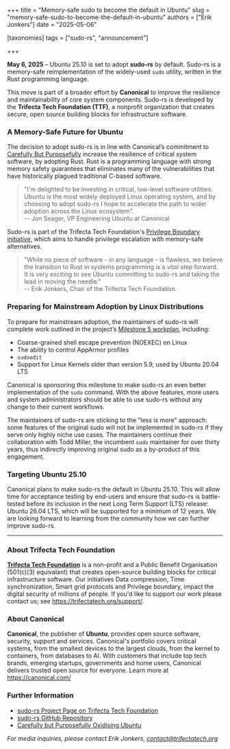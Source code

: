 +++
title = "Memory-safe sudo to become the default in Ubuntu"
slug = "memory-safe-sudo-to-become-the-default-in-ubuntu"
authors = ["Erik Jonkers"]
date = "2025-05-06"

[taxonomies]
tags = ["sudo-rs", "announcement"] 

+++

**May 6, 2025** – Ubuntu 25.10 is set to adopt **sudo-rs** by default. Sudo-rs is a memory-safe reimplementation of the widely-used `sudo` utility, written in the Rust programming language. 

<!-- more -->

This move is part of a broader effort by **Canonical** to improve the resilience and maintainability of core system components. Sudo-rs is developed by the **Trifecta Tech Foundation (TTF)**, a nonprofit organization that creates secure, open source building blocks for infrastructure software.

### A Memory-Safe Future for Ubuntu

The decision to adopt sudo-rs is in line with Canonical’s commitment to [Carefully But Purposefully](https://discourse.ubuntu.com/t/carefully-but-purposefully-oxidising-ubuntu/56995) increase the resilience of critical system software, by adopting Rust. Rust is a programming language with strong memory safety guarantees that eliminates many of the vulnerabilities that have historically plagued traditional C-based software.

> "I'm delighted to be investing in critical, low-level software utilities. Ubuntu is the most widely deployed Linux operating system, and by choosing to adopt sudo-rs I hope to accelerate the path to wider adoption across the Linux ecosystem".  
-- Jon Seager, VP Engineering Ubuntu at Canonical

Sudo-rs is part of the Trifecta Tech Foundation's [Privilege Boundary initiative](https://trifectatech.org/initiatives/privilege-boundary/), which aims to handle privilege escalation with memory-safe alternatives.

> "While no piece of software - in any language - is flawless, we believe the transition to Rust in systems programming is a vital step forward. It is very exciting to see Ubuntu committing to sudo-rs and taking the lead in moving the needle."  
-- Erik Jonkers, Chair of the Trifecta Tech Foundation.


### Preparing for Mainstream Adoption by Linux Distributions

To prepare for mainstream adoption, the maintainers of sudo-rs will complete work outlined in the project’s [Milestone 5 workplan](https://trifectatech.org/initiatives/workplans/sudo-rs/#current-work), including:

- Coarse-grained shell escape prevention (NOEXEC) on Linux
- The ability to control AppArmor profiles
- `sudoedit`
- Support for Linux Kernels older than version 5.9, used by Ubuntu 20.04 LTS

Canonical is sponsoring this milestone to make sudo-rs an even better implementation of the `sudo` command. With the above features, more users and system administrators should be able to use sudo-rs without any change to their current workflows.

The maintainers of sudo-rs are sticking to the "less is more" approach: some features of the original sudo will not be implemented in sudo-rs if they serve only highly niche use cases. The maintainers continue their collaboration with Todd Miller, the incumbent `sudo` maintainer for over thirty years, thus indirectly improving original sudo as a by-product of this engagement.

### Targeting Ubuntu 25.10

Canonical plans to make sudo-rs the default in Ubuntu 25.10. This will allow time for acceptance testing by end-users and ensure that sudo-rs is battle-tested before its inclusion in the next Long Term Support (LTS) release: Ubuntu 26.04 LTS, which will be supported for a minimum of 12 years. We are looking forward to learning from the community how we can further improve sudo-rs.

---

### About Trifecta Tech Foundation

[**Trifecta Tech Foundation**](https://trifectatech.org) is a non-profit and a Public Benefit Organisation (501(c)(3) equivalant) that creates open-source building blocks for critical infrastructure software. Our initiatives Data compression, Time synchronization, Smart grid protocols and Privilege boundary, impact the digital security of millions of people. If you'd like to support our work please contact us; see https://trifectatech.org/support/.

### About Canonical

**Canonical**, the publisher of **Ubuntu**, provides open source software, security, support and services. Canonical's portfolio covers critical systems, from the smallest devices to the largest clouds, from the kernel to containers, from databases to AI. With customers that include top tech brands, emerging startups, governments and home users, Canonical delivers trusted open source for everyone.
Learn more at https://canonical.com/

### Further Information

- [sudo-rs Project Page on Trifecta Tech Foundation](https://trifectatech.org/projects/sudo-rs/)
- [sudo-rs GitHub Repository](https://github.com/sudo-rs/sudo-rs)
- [Carefully but Purposefully Oxidising Ubuntu](https://discourse.ubuntu.com/t/carefully-but-purposefully-oxidising-ubuntu/56995)

*For media inquiries, please contact Erik Jonkers, contact@trifectatech.org*

